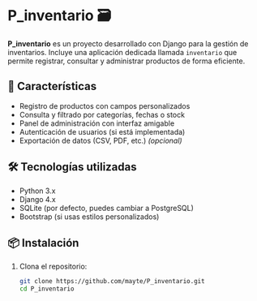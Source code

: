 # P_inventario 🗃️

**P_inventario** es un proyecto desarrollado con Django para la gestión de inventarios. Incluye una aplicación dedicada llamada `inventario` que permite registrar, consultar y administrar productos de forma eficiente.

## 🚀 Características

- Registro de productos con campos personalizados
- Consulta y filtrado por categorías, fechas o stock
- Panel de administración con interfaz amigable
- Autenticación de usuarios (si está implementada)
- Exportación de datos (CSV, PDF, etc.) *(opcional)*

## 🛠️ Tecnologías utilizadas

- Python 3.x
- Django 4.x
- SQLite (por defecto, puedes cambiar a PostgreSQL)
- Bootstrap (si usas estilos personalizados)

## 📦 Instalación

1. Clona el repositorio:

   ```bash
   git clone https://github.com/mayte/P_inventario.git
   cd P_inventario
